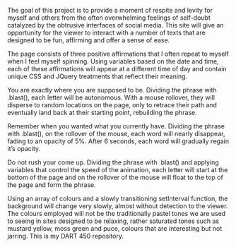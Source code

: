 The goal of this project is to provide a moment of respite and levity for myself and others from the often overwhelming feelings of self-doubt catalyzed by the obtrusive interfaces of social media. This site will give an opportunity for the viewer to interact with a number of texts that are designed to be fun, affirming and offer a sense of ease.

The page consists of three positive affirmations that I often repeat to myself when I feel myself spinning. Using variables based on the date and time, each of these affirmations will appear at a different time of day and contain unique CSS and JQuery treatments that reflect their meaning.

You are exactly where you are supposed to be.
	Dividing the phrase with .blast(), each letter will be autonomous. With a mouse rollover, they will disperse to random locations on the page, only to retrace their path and eventually land back at their starting point, rebuilding the phrase.

Remember when you wanted what you currently have.
	Dividing the phrase with .blast(), on the rollover of the mouse, each word will nearly disappear, fading to an opacity of 5%. After 6 seconds, each word will gradually regain it’s opacity.

Do not rush your come up.
	Dividing the phrase with .blast() and applying variables that control the speed of the animation, each letter will start at the bottom of the page and on the rollover of the mouse will float to the top of the page and form the phrase.

Using an array of colours and a slowly transitioning setInterval function, the background will change very slowly, almost without detection to the viewer. The colours employed will not be the traditionally pastel tones we are used to seeing in sites designed to be relaxing, rather saturated tones such as mustard yellow, moss green and puce, colours that are interesting but not jarring.
This is my DART 450 repository.
